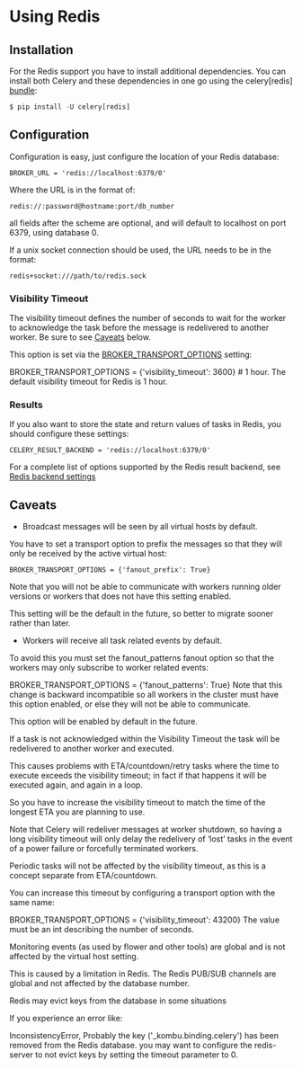 # Using Redis


## Installation

For the Redis support you have to install additional dependencies. You can install both Celery and these dependencies in one go using the celery[redis] [bundle](http://docs.celeryproject.org/en/latest/getting-started/introduction.html#bundles):

```python
$ pip install -U celery[redis]
```

## Configuration

Configuration is easy, just configure the location of your Redis database:

```
BROKER_URL = 'redis://localhost:6379/0'
```
Where the URL is in the format of:

```
redis://:password@hostname:port/db_number
```
all fields after the scheme are optional, and will default to localhost on port 6379, using database 0.

If a unix socket connection should be used, the URL needs to be in the format:

```
redis+socket:///path/to/redis.sock
```

### Visibility Timeout

The visibility timeout defines the number of seconds to wait for the worker to acknowledge the task before the message is redelivered to another worker. Be sure to see [Caveats](http://docs.celeryproject.org/en/latest/getting-started/brokers/redis.html#redis-caveats) below.

This option is set via the [BROKER_TRANSPORT_OPTIONS](http://docs.celeryproject.org/en/latest/configuration.html#std:setting-BROKER_TRANSPORT_OPTIONS) setting:

BROKER_TRANSPORT_OPTIONS = {'visibility_timeout': 3600}  # 1 hour.
The default visibility timeout for Redis is 1 hour.


### Results

If you also want to store the state and return values of tasks in Redis, you should configure these settings:

```
CELERY_RESULT_BACKEND = 'redis://localhost:6379/0'
```
For a complete list of options supported by the Redis result backend, see [Redis backend settings](http://docs.celeryproject.org/en/latest/configuration.html#conf-redis-result-backend)


## Caveats

* Broadcast messages will be seen by all virtual hosts by default.

 You have to set a transport option to prefix the messages so that they will only be received by the active virtual host:

 ```
 BROKER_TRANSPORT_OPTIONS = {'fanout_prefix': True}
 ```  
 Note that you will not be able to communicate with workers running older versions or workers that does not have this setting enabled.

 This setting will be the default in the future, so better to migrate sooner rather than later.

* Workers will receive all task related events by default.

To avoid this you must set the fanout_patterns fanout option so that the workers may only subscribe to worker related events:

BROKER_TRANSPORT_OPTIONS = {'fanout_patterns': True}
Note that this change is backward incompatible so all workers in the cluster must have this option enabled, or else they will not be able to communicate.

This option will be enabled by default in the future.

If a task is not acknowledged within the Visibility Timeout the task will be redelivered to another worker and executed.

This causes problems with ETA/countdown/retry tasks where the time to execute exceeds the visibility timeout; in fact if that happens it will be executed again, and again in a loop.

So you have to increase the visibility timeout to match the time of the longest ETA you are planning to use.

Note that Celery will redeliver messages at worker shutdown, so having a long visibility timeout will only delay the redelivery of ‘lost’ tasks in the event of a power failure or forcefully terminated workers.

Periodic tasks will not be affected by the visibility timeout, as this is a concept separate from ETA/countdown.

You can increase this timeout by configuring a transport option with the same name:

BROKER_TRANSPORT_OPTIONS = {'visibility_timeout': 43200}
The value must be an int describing the number of seconds.

Monitoring events (as used by flower and other tools) are global and is not affected by the virtual host setting.

This is caused by a limitation in Redis. The Redis PUB/SUB channels are global and not affected by the database number.

Redis may evict keys from the database in some situations

If you experience an error like:

InconsistencyError, Probably the key ('_kombu.binding.celery') has been
removed from the Redis database.
you may want to configure the redis-server to not evict keys by setting the timeout parameter to 0.